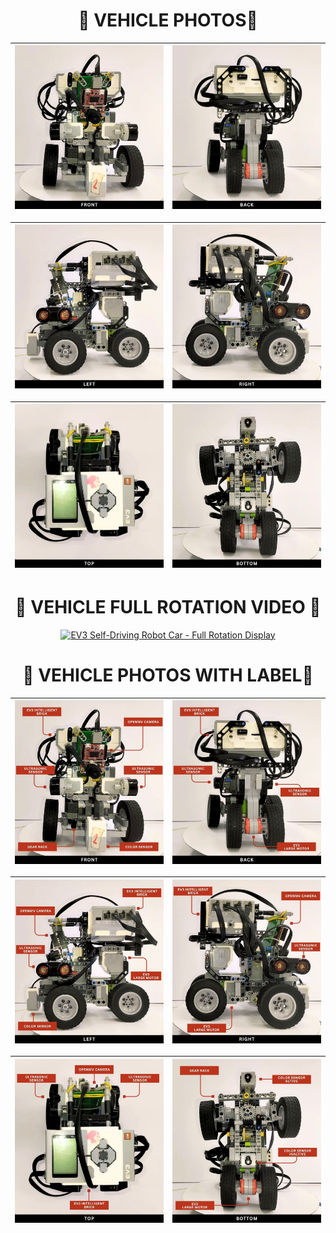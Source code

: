 <h1 align="center">🛑 VEHICLE PHOTOS🛑</h1>

| ![Front](https://github.com/GoodLogic456/PRO2025-FutureEngineers/blob/main/v-photos/Vehicle%20Photos/front.png) |  ![Back](https://github.com/GoodLogic456/PRO2025-FutureEngineers/blob/main/v-photos/Vehicle%20Photos/back.png) |
|:--------------------------:|:--------------------------:|

| ![Left](https://github.com/GoodLogic456/PRO2025-FutureEngineers/blob/main/v-photos/Vehicle%20Photos/left.png) | ![Right](https://github.com/GoodLogic456/PRO2025-FutureEngineers/blob/main/v-photos/Vehicle%20Photos/right.png) |
|:--------------------------:|:--------------------------:|

| ![Top](https://github.com/GoodLogic456/PRO2025-FutureEngineers/blob/main/v-photos/Vehicle%20Photos/top.png) | ![Bottom](https://github.com/GoodLogic456/PRO2025-FutureEngineers/blob/main/v-photos/Vehicle%20Photos/bottom.png) |
|:--------------------------:|:--------------------------:|
<h1 align="center">🛑 VEHICLE FULL ROTATION VIDEO 🛑</h1>
<div align="center">
  <a href="https://youtu.be/69r0Sl1IVfA">
    <img src="https://github.com/user-attachments/assets/9ef66760-44ea-4371-a709-9a70d963a941" alt="EV3 Self-Driving Robot Car - Full Rotation Display" width="400" style="height:auto;" />
  </a>
</div>
<h1 align="center">🛑 VEHICLE PHOTOS WITH LABEL🛑</h1>

| ![Front](https://github.com/GoodLogic456/PRO2025-FutureEngineers/blob/main/v-photos/Vehicle%20Photos%20with%20Label/front.jpg) |  ![Back](https://github.com/GoodLogic456/PRO2025-FutureEngineers/blob/main/v-photos/Vehicle%20Photos%20with%20Label/back.jpg) |
|:--------------------------:|:--------------------------:|

| ![Left](https://github.com/GoodLogic456/PRO2025-FutureEngineers/blob/main/v-photos/Vehicle%20Photos%20with%20Label/left.jpg) | ![Right](https://github.com/GoodLogic456/PRO2025-FutureEngineers/blob/main/v-photos/Vehicle%20Photos%20with%20Label/right.jpg) |
|:--------------------------:|:--------------------------:|

| ![Top](https://github.com/GoodLogic456/PRO2025-FutureEngineers/blob/main/v-photos/Vehicle%20Photos%20with%20Label/top.jpg) | ![Bottom](https://github.com/GoodLogic456/PRO2025-FutureEngineers/blob/main/v-photos/Vehicle%20Photos%20with%20Label/bottom.jpg) |
|:--------------------------:|:--------------------------:|
